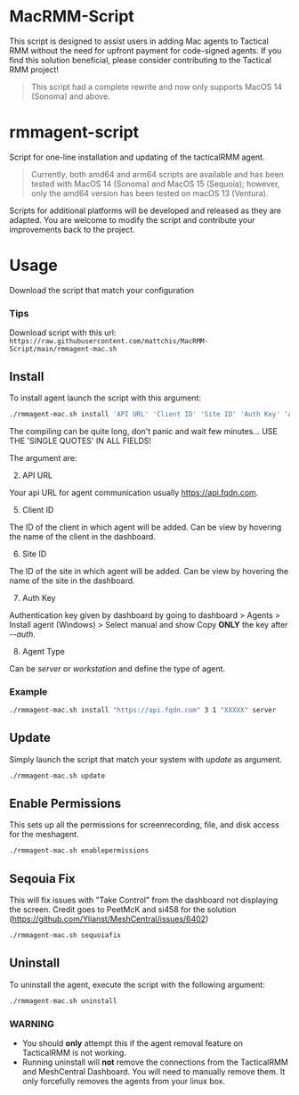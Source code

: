 # MacRMM-Script

This script is designed to assist users in adding Mac agents to Tactical RMM without the need for upfront payment for code-signed agents. If you find this solution beneficial, please consider contributing to the Tactical RMM project!

> This script had a complete rewrite and now only supports MacOS 14 (Sonoma) and above.

# rmmagent-script

Script for one-line installation and updating of the tacticalRMM agent.

> Currently, both amd64 and arm64 scripts are available and has been tested with MacOS 14 (Sonoma) and MacOS 15 (Sequoia); however, only the amd64 version has been tested on macOS 13 (Ventura).

Scripts for additional platforms will be developed and released as they are adapted. You are welcome to modify the script and contribute your improvements back to the project.

# Usage

Download the script that match your configuration

### Tips
Download script with this url: `https://raw.githubusercontent.com/mattchis/MacRMM-Script/main/rmmagent-mac.sh`

## Install
To install agent launch the script with this argument:

```bash
./rmmagent-mac.sh install 'API URL' 'Client ID' 'Site ID' 'Auth Key' 'Agent Type'
```
The compiling can be quite long, don't panic and wait few minutes... USE THE 'SINGLE QUOTES' IN ALL FIELDS!

The argument are:

2. API URL

  Your api URL for agent communication usually https://api.fqdn.com.
  
5. Client ID

  The ID of the client in which agent will be added.
  Can be view by hovering the name of the client in the dashboard.
  
6. Site ID

  The ID of the site in which agent will be added.
  Can be view by hovering the name of the site in the dashboard.
  
7. Auth Key

  Authentication key given by dashboard by going to dashboard > Agents > Install agent (Windows) > Select manual and show
  Copy **ONLY** the key after *--auth*.
  
8. Agent Type

  Can be *server* or *workstation* and define the type of agent.
  
### Example
```bash
./rmmagent-mac.sh install "https://api.fqdn.com" 3 1 "XXXXX" server
```

## Update
Simply launch the script that match your system with *update* as argument.

```bash
./rmmagent-mac.sh update
```
## Enable Permissions
This sets up all the permissions for screenrecording, file, and disk access for the meshagent.

```bash
./rmmagent-mac.sh enablepermissions
```
## Seqouia Fix
This will fix issues with "Take Control" from the dashboard not displaying the screen. Credit goes to PeetMcK and si458 for the solution (https://github.com/Ylianst/MeshCentral/issues/6402)
```bash
./rmmagent-mac.sh sequoiafix
```

## Uninstall
To uninstall the agent, execute the script with the following argument:

```bash
./rmmagent-mac.sh uninstall
```

### WARNING
- You should **only** attempt this if the agent removal feature on TacticalRMM is not working.
- Running uninstall will **not** remove the connections from the TacticalRMM and MeshCentral Dashboard. You will need to manually remove them. It only forcefully removes the agents from your linux box.
